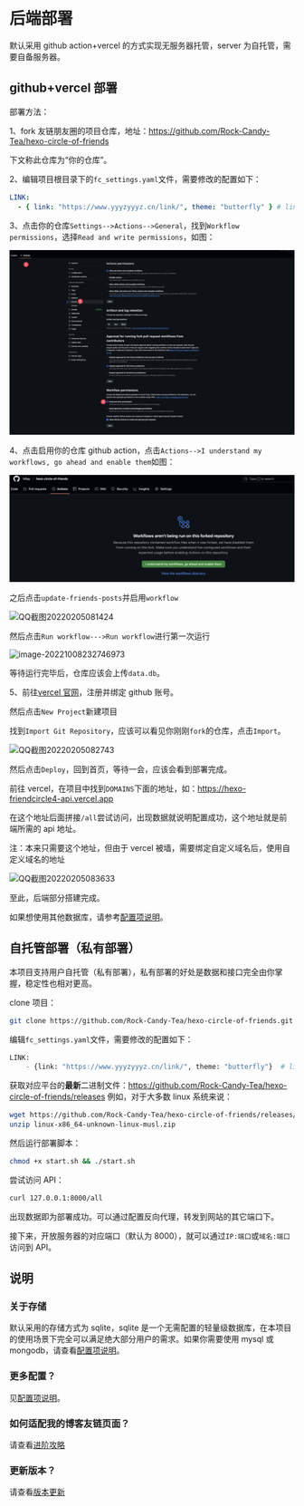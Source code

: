# 后端部署

<!-- > 如果您不是第一次部署而是版本更新，旧版本有些配置可能已经不兼容，请以最新版本为准！版本更新方法见[版本更新](update) -->

默认采用 github action+vercel 的方式实现无服务器托管，server 为自托管，需要自备服务器。

## github+vercel 部署

部署方法：

1、fork 友链朋友圈的项目仓库，地址：https://github.com/Rock-Candy-Tea/hexo-circle-of-friends

下文称此仓库为“你的仓库”。

2、编辑项目根目录下的`fc_settings.yaml`文件，需要修改的配置如下：

```yaml
LINK:
  - { link: "https://www.yyyzyyyz.cn/link/", theme: "butterfly" } # link改为你的友链页地址，theme选择你的博客主题
```

3、点击你的仓库`Settings-->Actions-->General`，找到`Workflow permissions`，选择`Read and write permissions`，如图：

![actions权限修改.png](actions权限修改.png)

4、点击启用你的仓库 github action，点击`Actions-->I understand my workflows, go ahead and enable them`如图：

![启用actions.png](启用actions.png)

之后点击`update-friends-posts`并启用`workflow`

![QQ截图20220205081424](QQ截图20220205081424.png)

然后点击`Run workflow--->Run workflow`进行第一次运行

![image-20221008232746973](image-20221008232746973.png)

等待运行完毕后，仓库应该会上传`data.db`。

5、前往[vercel 官网](https://vercel.com/)，注册并绑定 github 账号。

然后点击`New Project`新建项目

找到`Import Git Repository`，应该可以看见你刚刚`fork`的仓库，点击`Import`。

![QQ截图20220205082743](QQ截图20220205082743.png)

然后点击`Deploy`，回到首页，等待一会，应该会看到部署完成。

前往 vercel，在项目中找到`DOMAINS`下面的地址，如：https://hexo-friendcircle4-api.vercel.app

在这个地址后面拼接`/all`尝试访问，出现数据就说明配置成功，这个地址就是前端所需的 api 地址。

注：本来只需要这个地址，但由于 vercel 被墙，需要绑定自定义域名后，使用自定义域名的地址

![QQ截图20220205083633](QQ截图20220205083633.png)

至此，后端部分搭建完成。

如果想使用其他数据库，请参考[配置项说明](settings.md)。

## 自托管部署（私有部署）

本项目支持用户自托管（私有部署），私有部署的好处是数据和接口完全由你掌握，稳定性也相对更高。

clone 项目：

```bash
git clone https://github.com/Rock-Candy-Tea/hexo-circle-of-friends.git
```

编辑`fc_settings.yaml`文件，需要修改的配置如下：

```python
LINK:
    - {link: "https://www.yyyzyyyz.cn/link/", theme: "butterfly"}  # link改为你的友链页地址，theme选择你的博客主题
```

获取对应平台的**最新**二进制文件：https://github.com/Rock-Candy-Tea/hexo-circle-of-friends/releases 例如，对于大多数 linux 系统来说：

```bash
wget https://github.com/Rock-Candy-Tea/hexo-circle-of-friends/releases/download/v6.0.2/linux-x86_64-unknown-linux-musl.zip
unzip linux-x86_64-unknown-linux-musl.zip
```

然后运行部署脚本：

```bash
chmod +x start.sh && ./start.sh
```

尝试访问 API：

```bash
curl 127.0.0.1:8000/all
```

出现数据即为部署成功。可以通过配置反向代理，转发到网站的其它端口下。

接下来，开放服务器的对应端口（默认为 8000），就可以通过`IP:端口`或`域名:端口`访问到 API。

## 说明

### 关于存储

默认采用的存储方式为 sqlite，sqlite 是一个无需配置的轻量级数据库，在本项目的使用场景下完全可以满足绝大部分用户的需求。如果你需要使用 mysql 或 mongodb，请查看[配置项说明](settings.md)。

### 更多配置？

见[配置项说明](settings.md)。

### 如何适配我的博客友链页面？

请查看[进阶攻略](AdvancedGuide.md?id=如何适配我的友链页面)

### 更新版本？

请查看[版本更新](update.md)
